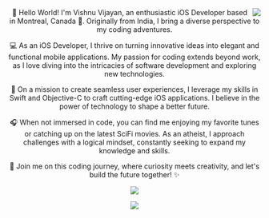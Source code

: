 
<img align='right' src='https://visitor-badge.laobi.icu/badge?page_id=vishv96.visitor-badge'>

<div align='center'>
  👋 Hello World! I'm Vishnu Vijayan, an enthusiastic iOS Developer based in Montreal, Canada 🍁. Originally from India, I bring a diverse perspective to my coding adventures.

💻 As an iOS Developer, I thrive on turning innovative ideas into elegant and functional mobile applications. My passion for coding extends beyond work, as I love diving into the intricacies of software development and exploring new technologies.

🚀 On a mission to create seamless user experiences, I leverage my skills in Swift and Objective-C to craft cutting-edge iOS applications. I believe in the power of technology to shape a better future.

🎧 When not immersed in code, you can find me enjoying my favorite tunes or catching up on the latest SciFi movies. As an atheist, I approach challenges with a logical mindset, constantly seeking to expand my knowledge and skills.

🌌 Join me on this coding journey, where curiosity meets creativity, and let's build the future together! ✨
</div>

<p align='center'>
  <a href="https://www.linkedin.com/in/vishnu-vijayan-75822154/">
    <img src="https://img.shields.io/badge/linkedin-%230077B5.svg?&style=for-the-badge&logo=linkedin&logoColor=white" />
  </a>
</p>
<p align='center'>
    <img src='https://leetcard.jacoblin.cool/user5466Y?theme=nord&font=Khula'>
</p>

